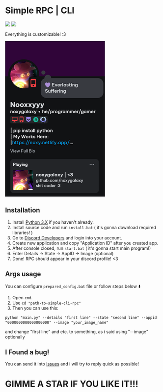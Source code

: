 # Simple RPC | CLI
<img src="https://img.shields.io/github/downloads/noxygalaxy/simple-cli-rpc/total?style=for-the-badge" style="text-align: center;"></img>
<img src="https://img.shields.io/github/created-at/noxygalaxy/simple-cli-rpc?style=for-the-badge" style="text-align: center;"></img>

Everything is customizable! :3

<img src="./assets/example.png" alt="example">

## Installation
1. Install [Python 3.X](https://www.python.org/) if you haven't already.
2. Install source code and run `install.bat` ( it's gonna download required libraries! )
3. Go to [Discord Developers](https://discord.com/developers/applications/) and login into your account.
4. Create new application and copy "Application ID" after you created app.
5. After console closed, run `start.bat` ( it's gonna start main program!)
6. Enter Details -> State -> AppID -> Image (optional)
7. Done! RPC should appear in your discord profile! <3

## Args usage
You can configure `prepared_config.bat` file or follow steps below ⬇️
1. Open `cmd`.
2. Use `cd "path-to-simple-cli-rpc"`
3. Then you can use this:
```
python "main.py" --details "first line" --state "second line" --appid "0000000000000000000" --image "your_image_name"
```
and change "first line" and etc. to something, as i said using "--image" optionally

## I Found a bug!
You can send it into [Issues](https://github.com/noxygalaxy/simple-cli-rpc/issues) and i will try to reply quick as possible!

# GIMME A STAR IF YOU LIKE IT!!!
